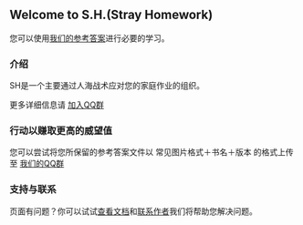 ## Welcome to S.H.(Stray Homework)

您可以使用[我们的参考答案](https://github.com/CN-Unknown2811270084/CN-Unknown2811270084.github.io/edit/main/README.md)进行必要的学习。

### 介绍

SH是一个主要通过人海战术应对您的家庭作业的组织。

更多详细信息请 [加入QQ群](https://qm.qq.com/cgi-bin/qm/qr?k=or3V2mvzmci0voRdp6AAv9dDxEu-yGLm&jump_from=webapi)

### 行动以赚取更高的威望值

您可以尝试将您所保留的参考答案文件以 常见图片格式＋书名＋版本 的格式上传至 [我们的QQ群](https://qm.qq.com/cgi-bin/qm/qr?k=or3V2mvzmci0voRdp6AAv9dDxEu-yGLm&jump_from=webapi)

### 支持与联系

页面有问题？你可以试试[查看文档](https://docs.github.com/categories/github-pages-basics/)和[联系作者](https://qm.qq.com/cgi-bin/qm/qr?k=or3V2mvzmci0voRdp6AAv9dDxEu-yGLm&jump_from=webapi)我们将帮助您解决问题。
